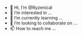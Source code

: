 - 👋 Hi, I’m @Ryzenical
- 👀 I’m interested in ...
- 🌱 I’m currently learning ...
- 💞️ I’m looking to collaborate on ...
- 📫 How to reach me ...

<!---
Ryzenical/Ryzenical is a ✨ special ✨ repository because its `README.md` (this file) appears on your GitHub profile.
You can click the Preview link to take a look at your changes.
--->
